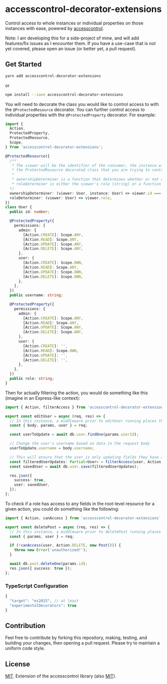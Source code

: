 # accesscontrol-decorator-extensions
Control access to whole instances or individual properties on those instances with ease, powered by [accesscontrol](https://www.npmjs.com/package/accesscontrol).

Note: I am developing this for a side-project of mine, and will add features/fix issues as I encounter them. If you have a use-case that is not yet covered, please open an issue (or better yet, a pull request).

## Get Started
```bash
yarn add accesscontrol-decorator-extensions
```

or

```bash
npm install --save accesscontrol-decorator-extensions
```

You will need to decorate the class you would like to control access to with the `@ProtectedResource` decorator. You can further control access to individual properties with the `@ProtectedProperty` decorator. For example:

```ts
import {
  Action,
  ProtectedProperty,
  ProtectedResource,
  Scope,
} from 'accesscontrol-decorator-extensions';

@ProtectedResource({
  /**
   * The viewer will be the identifier of the consumer, the instance will be the instance of
   * the ProtectedResource decorated class that you are trying to control access to.
   * 
   * ownershipDeterminer is a function that determines whether or not a viewer owns the instance
   * roleDeterminer is either the viewer's role (string) or a function that returns the viewer's role
  */
  ownershipDeterminer: (viewer: User, instance: User) => viewer.id === userResult.id,
  roleDeterminer: (viewer: User) => viewer.role,
})
class User {
  public id: number;

  @ProtectedProperty({
    permissions: {
      admin: {
        [Action.CREATE]: Scope.ANY,
        [Action.READ]: Scope.ANY,
        [Action.UPDATE]: Scope.ANY,
        [Action.DELETE]: Scope.ANY,
      },
      user: {
        [Action.CREATE]: Scope.OWN,
        [Action.READ]: Scope.ANY,
        [Action.UPDATE]: Scope.OWN,
        [Action.DELETE]: Scope.OWN,
      },
    },
  })
  public username: string;

  @ProtectedProperty({
    permissions: {
      admin: {
        [Action.CREATE]: Scope.ANY,
        [Action.READ]: Scope.ANY,
        [Action.UPDATE]: Scope.ANY,
        [Action.DELETE]: Scope.ANY,
      },
      user: {
        [Action.CREATE]: '',
        [Action.READ]: Scope.OWN,
        [Action.UPDATE]: '',
        [Action.DELETE]: '',
      },
    },
  })
  public role: string;
}
```

Then for actually filtering the action, you would do something like this (imagine in an Express-like context):
```ts
import { Action, filterAccess } from 'accesscontrol-decorator-extensions';

export const editUser = async (req, res) => {
  // In this instance, a middleware prior to editUser running places the viewer (user) on the request object
  const { body, params, user } = req;

  const userToUpdate = await db.user.findOne(params.userId);

  // Change the user's username based on data in the request body
  userToUpdate.username = body.username;

  // This will ensure that the user is only updating fields they have access to update
  const filteredUserUpdates: Partial<User> = filterAccess(user, Action.UPDATE, userToUpdate);
  const savedUser = await db.user.save(filteredUserUpdates);

  res.json({
    success: true,
    user: savedUser,
  });
};
```

To check if a role has access to any fields in the root-level resource for a given action, you could do something like the following:
```ts
import { Action, canAccess } from 'accesscontrol-decorator-extensions';

export const deletePost = async (req, res) => {
  // In this instance, a middleware prior to deletePost running places the viewer (user) on the request object
  const { params, user } = req;

  if (!canAccess(user, Action.DELETE, new Post())) {
    throw new Error('unauthorized!');
  }

  await db.post.deleteOne(params.id);
  res.json({ success: true });
};
```

### TypeScript Configuration
```ts
{
  "target": "es2015", // at least
  "experimentalDecorators": true
}
```

## Contribution
Feel free to contribute by forking this repository, making, testing, and building your changes, then opening a pull request. Please try to maintain a uniform code style.

## License
[MIT](https://github.com/joshuaslate/accesscontrol-decorator-extensions/blob/master/LICENSE).
Extension of the accesscontrol library (also [MIT](https://github.com/onury/accesscontrol/blob/master/LICENSE)).